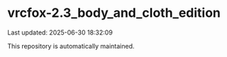 # vrcfox-2.3_body_and_cloth_edition

Last updated: 2025-06-30 18:32:09

This repository is automatically maintained.
